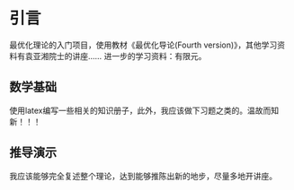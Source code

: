 # 引言

最优化理论的入门项目，使用教材《最优化导论(Fourth version)》，其他学习资料有袁亚湘院士的讲座……
进一步的学习资料：有限元。

## 数学基础

使用latex编写一些相关的知识册子，此外，我应该做下习题之类的。温故而知新！！！

## 推导演示

我应该能够完全复述整个理论，达到能够推陈出新的地步，尽量多地开讲座。

